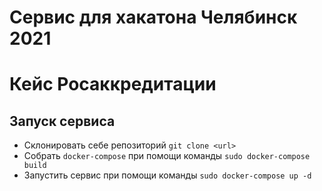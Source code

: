 # Сервис для хакатона Челябинск 2021
# Кейс Росаккредитации

## Запуск сервиса 
- Склонировать себе репозиторий `git clone <url>`
- Собрать `docker-compose` при помощи команды `sudo docker-compose build`
- Запустить сервис при помощи команды `sudo docker-compose up -d`
